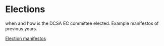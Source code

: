 # Elections

when and how is the DCSA EC committee elected. Example manifestos of previous years.

[Election manifestos](https://drive.google.com/drive/folders/1TN6duqQsHlD-sXEV9zm1ChUaFKwCk6nI?usp=sharing)
